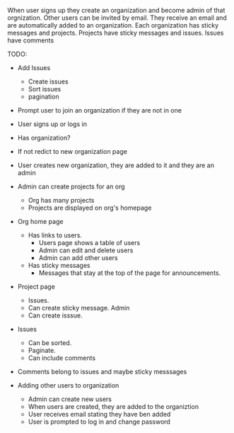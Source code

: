 When user signs up they create an organization and become admin of that orgnization.
Other users can be invited by email. They receive an email and are automatically added to an organization.
Each organization has sticky messages and projects.
Projects have sticky messages and issues.
Issues have comments

TODO:

- Add Issues
  * Create issues
  * Sort issues
  * pagination

- Prompt user to join an organization if they are not in one
- User signs up or logs in
- Has organization?
- If not redict to new organization page
- User creates new organization, they are added to it and they are an admin
- Admin can create projects for an org
  - Org has many projects
  - Projects are displayed on org's homepage
- Org home page
  - Has links to users.
    - Users page shows a table of users
    - Admin can edit and delete users
    - Admin can add other users
  - Has sticky messages
    - Messages that stay at the top of the page for announcements.
- Project page
  - Issues.
  - Can create sticky message. Admin
  - Can create isssue.
- Issues
  - Can be sorted.
  - Paginate.
  - Can include comments
- Comments belong to issues and maybe sticky messsages

- Adding other users to organization
  - Admin can create new users
  - When users are created, they are added to the organiztion
  - User receives email stating they have ben added
  - User is prompted to log in and change password
